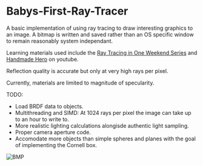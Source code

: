# Babys-First-Ray-Tracer

A basic implementation of using ray tracing to draw interesting graphics to an image. A bitmap is written and saved rather than an OS specific window to remain reasonably system independant.

Learning materials used include the [Ray Tracing in One Weekend Series](https://raytracing.github.io/) and [Handmade Hero](https://handmadehero.org/) on youtube.

Reflection quality is accurate but only at very high rays per pixel.

Currently, materials are limited to magnitude of specularity. 

TODO:
- Load BRDF data to objects.
- Multithreading and SIMD: At 1024 rays per pixel the image can take up to an hour to write to.
- More realistic lighting calculations alongisde authentic light sampling.
- Proper camera aperture code.
- Accomodate more objects than simple spheres and planes with the goal of implementing the Cornell box.

![BMP](./data/test.bmp)
